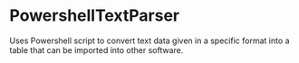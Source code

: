 # PowershellTextParser
Uses Powershell script to convert text data given in a specific format into a table that can be imported into other software.
